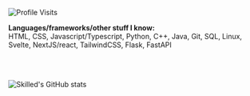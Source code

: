 ![Profile Visits](https://komarev.com/ghpvc/?username=skilled5041&style=flat-square**)

**Languages/frameworks/other stuff I know:**
<br>
HTML, CSS, Javascript/Typescript, Python, C++, Java, Git, SQL, Linux, Svelte, NextJS/react, TailwindCSS, Flask, FastAPI

<br>
<br>

![Skilled's GitHub stats](https://github-readme-stats-blush-nine-90.vercel.app/api?username=skilled5041&show_icons=true&include_all_commits=true)
